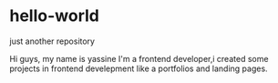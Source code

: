 # hello-world
just another repository

Hi guys,
my name is yassine I'm a frontend developer,i created some projects 
in frontend develepment like a portfolios and landing pages.

